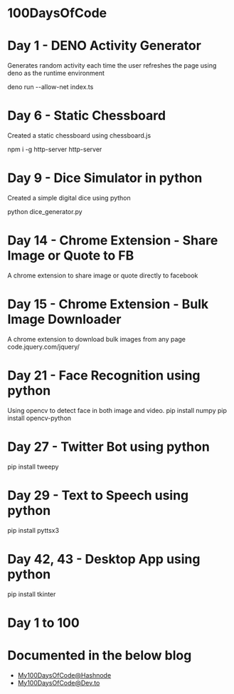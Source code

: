 # 100DaysOfCode

# Day 1 - DENO Activity Generator

Generates random activity each time the user refreshes the page using deno as the runtime environment

deno run --allow-net index.ts

# Day 6 - Static Chessboard

Created a static chessboard using chessboard.js

npm i -g http-server
http-server

# Day 9 - Dice Simulator in python

Created a simple digital dice using python 

python dice_generator.py

# Day 14 - Chrome Extension - Share Image or Quote to FB

A chrome extension to share image or quote directly to facebook

# Day 15 - Chrome Extension - Bulk Image Downloader

A chrome extension to download bulk images from any page
code.jquery.com/jquery/

# Day 21 - Face Recognition using python

Using opencv to detect face in both image and video.
pip install numpy
pip install opencv-python

# Day 27 - Twitter Bot using python
pip install tweepy

# Day 29 - Text to Speech using python
pip install pyttsx3

# Day 42, 43 - Desktop App using python
pip install tkinter

# Day 1 to 100 
# Documented in the below blog
- [My100DaysOfCode@Hashnode](https://dhanushnehru.hashnode.dev/100daysofcode)
- [My100DaysOfCode@Dev.to](https://dev.to/dhanushnehru/my-100daysofcode-journey-56je)
